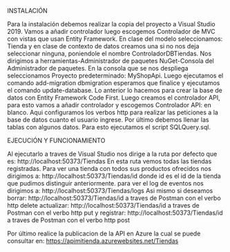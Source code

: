 INSTALACIÓN

Para la instalación debemos realizar la copia del proyecto a Visual Studio 2019.
Vamos a añadir controlador luego escogemos Controlador de MVC con vistas que usan Entity Framework.
En clase del modelo seleccionamos: Tienda y en clase de contexto de datos creamos una si no nos deja seleccionar ninguna,
poniendole el nombre ControladorDBTiendas.
Nos dirigimos a herramientas-Administrador de paquetes NuGet-Consola del Administrador de paquetes.
En la consola que se nos despliega seleccionamos Proyecto predeterminado: MyShopApi.
Luego ejecutamos el comando  add-migration dbmigration esperamos que finalice
y ejecutamos el comando update-database.
Lo anterior lo hacemos para crear la base de datos con Entity Framework Code First.
Luego creamos el controlador API, para esto vamos a añadir controlador y escogemos Controlador API: en blanco.
Aqui configuramos los verbos http para realizar las peticiones a la base de datos cuanto el usuario ingrese.
Por último debemos llenar las tablas con algunos datos. Para esto ejecutamos el script SQLQuery.sql.

EJECUCIÓN Y FUNCIONAMIENTO

Al ejecutarlo a traves de Visual Studio nos dirige a la ruta por defecto que es:
http://localhost:50373/Tiendas
En esta ruta vemos todas las tiendas registradas.
Para ver una tienda con todos sus productos ofrecidos nos dirigimos a:
http://localhost:50373/Tiendas/id
donde id es el id de la tienda que pudimos distinguir anteriormente.
para ver el log de eventos nos dirigimos a:
http://localhost:50373/Tiendas/logs
Asi mismo si deseamos borrar:
http://localhost:50373/Tiendas/id
a traves de Postman con el verbo http delete
actualizar:
http://localhost:50373/Tiendas/id
a traves de Postman con el verbo http put
y registrar:
http://localhost:50373/Tiendas/id
a traves de Postman con el verbo http post

Por último realice la publicacion de la API en Azure la cual se puede consultar en:
https://apimitienda.azurewebsites.net/Tiendas
